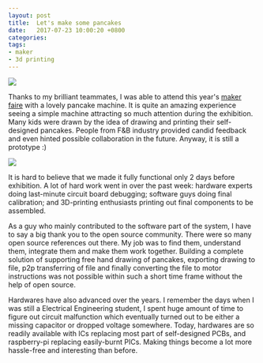 ```yaml
---
layout: post
title:  Let's make some pancakes
date:   2017-07-23 10:00:20 +0800
categories:
tags:
- maker
- 3d printing
---
```


<img src='{{ site.url }}/assets/pancake/pancake3.jpeg' />

Thanks to my brilliant teammates, I was able to attend this year's [maker faire] with a lovely
pancake machine. It is quite an amazing experience seeing a simple machine attracting so much
attention during the exhibition. Many kids were drawn by the idea of drawing and printing their
self-designed pancakes. People from F&B industry provided candid feedback and 
even hinted possible collaboration in the future. Anyway, it is still a prototype :)

<img src='{{ site.url }}/assets/pancake/pancake.jpg' />

It is hard to believe that we made it fully functional only 2 days before exhibition. A lot of hard 
work went in over the past week: hardware experts doing last-minute circuit board debugging; 
software guys doing final calibration; and 3D-printing enthusiasts printing out final components to 
be assembled. 

As a guy who mainly contributed to the software part of the system, I 
have to say a big thank you to the open source community. There were so 
many open source references out there. My job was to find them, understand them, integrate
them and make them work together. Building a complete solution of supporting free hand drawing of
pancakes, exporting drawing to file, p2p transferring of file and finally converting the file to 
motor instructions was not possible within such a short time frame without the help of open source.

Hardwares have also advanced over the years. I remember the days when I was still a Electrical
Engineering student, I spent huge amount of time to figure out circuit malfunction which eventually
turned out to be either a missing capacitor or dropped voltage somewhere. Today, hardwares are so 
readily available with ICs replacing most part of self-designed PCBs, and raspberry-pi replacing 
easily-burnt PICs. Making things become a lot more hassle-free and interesting than 
before.

[maker faire]: http://makerfairesingapore.com/

